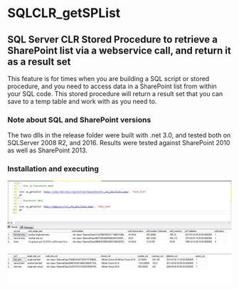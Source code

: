 # SQLCLR_getSPList
## SQL Server CLR Stored Procedure to retrieve a SharePoint list via a webservice call, and return it as a result set
This feature is for times when you are building a SQL script or stored procedure, and you need to access data in a SharePoint list from within your SQL code.  This stored procedure will return a result set that you can save to a temp table and work with as you need to.

### Note about SQL and SharePoint versions
The two dlls in the release folder were built with .net 3.0, and tested both on SQLServer 2008 R2, and 2016.  Results were tested against SharePoint 2010 as well as SharePoint 2013.

### Installation and executing
![](https://raw.githubusercontent.com/matt-jk/SQLCLR_getSPList/master/images/test_output.jpg)
